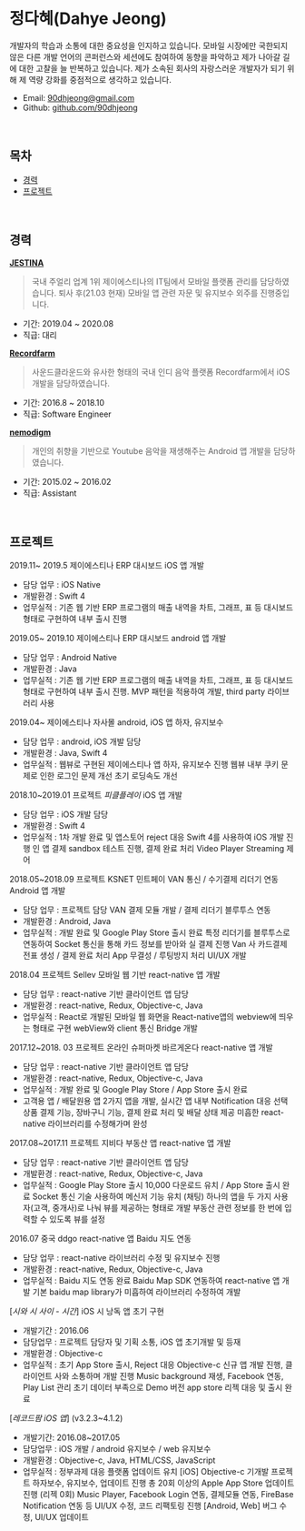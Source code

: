 정다혜(Dahye Jeong)
=========================

개발자의 학습과 소통에 대한 중요성을 인지하고 있습니다. 모바일 시장에만 국한되지 않은 다른 개발 언어의 콘퍼런스와 세션에도 참여하여 동향을 파악하고 제가 나아갈 길에 대한 고찰을 늘 반복하고 있습니다. 제가 소속된 회사의 자랑스러운 개발자가 되기 위해 제 역량 강화를 중점적으로 생각하고 있습니다.


* Email: [90dhjeong@gmail.com](mailto://90dhjeong@gmail.com)
* Github: [github.com/90dhjeong](https://github.com/90dhjeong)

<br/>


## 목차
* [경력](#경력)
* [프로젝트](#프로젝트)

<br/>

## 경력


[**JESTINA**](https://www.jestina.co.kr/)
> 국내 주얼리 업계 1위 제이에스티나의 IT팀에서 모바일 플랫폼 관리를 담당하였습니다.
> 퇴사 후(21.03 현재) 모바일 앱 관련 자문 및 유지보수 외주를 진행중입니다.

* 기간: 2019.04 ~ 2020.08 
* 직급: 대리

[**Recordfarm**](https://ko.wikipedia.org/wiki/%EB%A0%88%EC%BD%94%EB%93%9C%ED%8C%9C)
> 사운드클라운드와 유사한 형태의 국내 인디 음악 플랫폼 Recordfarm에서 iOS 개발을 담당하였습니다.

* 기간: 2016.8 ~ 2018.10
* 직급: Software Engineer

[**nemodigm**](http://www.nemodigm.com/home/index.php?pid=kr)
> 개인의 취향을 기반으로 Youtube 음악을 재생해주는 Android 앱 개발을 담당하였습니다.

* 기간: 2015.02 ~ 2016.02
* 직급: Assistant

<br/>

## 프로젝트

2019.11~ 2019.5 제이에스티나 ERP 대시보드 iOS 앱 개발
* 담당 업무 : iOS Native
* 개발환경 : Swift 4
* 업무실적 : 기존 웹 기반 ERP 프로그램의 매출 내역을 차트, 그래프, 표 등 대시보드 형태로 구현하여 내부 출시 진행

2019.05~ 2019.10 제이에스티나 ERP 대시보드 android 앱 개발
* 담당 업무 : Android Native
* 개발환경 : Java
* 업무실적 : 기존 웹 기반 ERP 프로그램의 매출 내역을 차트, 그래프, 표 등 대시보드 형태로 구현하여 내부 출시 진행.
MVP 패턴을 적용하여 개발, third party 라이브러리 사용

2019.04~ 제이에스티나 자사몰 android, iOS 앱 하자, 유지보수
* 담당 업무 : android, iOS 개발 담당
* 개발환경 : Java, Swift 4
* 업무실적 : 웹뷰로 구현된 제이에스티나 앱 하자, 유지보수 진행
웹뷰 내부 쿠키 문제로 인한 로그인 문제 개선
초기 로딩속도 개선

2018.10~2019.01 프로젝트 *피클플레이* iOS 앱 개발
* 담당 업무 : iOS 개발 담당
* 개발환경 : Swift 4
* 업무실적 : 1차 개발 완료 및 앱스토어 reject 대응
Swift 4를 사용하여 iOS 개발 진행
인 앱 결제 sandbox 테스트 진행, 결제 완료 처리
Video Player Streaming 제어

2018.05~2018.09 프로젝트 KSNET 민트페이 VAN 통신 / 수기결제 리더기 연동 Android 앱 개발
* 담당 업무 : 프로젝트 담당 VAN 결제 모듈 개발 / 결제 리더기 블루투스 연동
* 개발환경 : Android, Java
* 업무실적 : 개발 완료 및 Google Play Store 출시 완료
특정 리더기를 블루투스로 연동하여 Socket 통신을 통해 카드 정보를 받아와 실 결제 진행
Van 사 카드결제 전표 생성 / 결제 완료 처리
App 무결성 / 루팅방지 처리
UI/UX 개발

2018.04 프로젝트 Sellev 모바일 웹 기반 react-native 앱 개발
* 담당 업무 : react-native 기반 클라이언트 앱 담당
* 개발환경 : react-native, Redux, Objective-c, Java
* 업무실적 : React로 개발된 모바일 웹 화면을 React-native앱의 webview에 띄우는 형태로 구현
webView와 client 통신 Bridge 개발

2017.12~2018. 03 프로젝트 온라인 슈퍼마켓 바르게온다 react-native 앱 개발
* 담당 업무 : react-native 기반 클라이언트 앱 담당
* 개발환경 : react-native, Redux, Objective-c, Java
* 업무실적 : 개발 완료 및 Google Play Store / App Store 출시 완료
* 고객용 앱 / 배달원용 앱 2가지 앱을 개발, 실시간 앱 내부 Notification 대응
선택 상품 결제 기능, 장바구니 기능, 결제 완료 처리 및 배달 상태 제공
미흡한 react-native 라이브러리를 수정해가며 완성

2017.08~2017.11 프로젝트 지비다 부동산 앱 react-native 앱 개발
* 담당 업무 : react-native 기반 클라이언트 앱 담당
* 개발환경 : react-native, Redux, Objective-c, Java
* 업무실적 : Google Play Store 출시 10,000 다운로드 유치 / App Store 출시 완료
Socket 통신 기술 사용하여 메신저 기능 유치 (채팅)
하나의 앱을 두 가지 사용자(고객, 중개사)로 나눠 뷰를 제공하는 형태로 개발
부동산 관련 정보를 한 번에 입력할 수 있도록 뷰를 설정

2016.07 중국 ddgo react-native 앱 Baidu 지도 연동
* 담당 업무 : react-native 라이브러리 수정 및 유지보수 진행
* 개발환경 : react-native, Redux, Objective-c, Java
* 업무실적 : Baidu 지도 연동 완료
Baidu Map SDK 연동하여 react-native 앱 개발
기본 baidu map library가 미흡하여 라이브러리 수정하여 개발

[*시와 시 사이 - 시간*]  iOS 시 낭독 앱 초기 구현
* 개발기간 : 2016.06
* 담당업무 : 프로젝트 담당자 및 기획 소통, iOS 앱 초기개발 및 등재
* 개발환경 : Objective-c
* 업무실적 : 초기 App Store 출시, Reject 대응
Objective-c 신규 앱 개발 진행, 클라이언트 사와 소통하며 개발 진행
Music background 재생, Facebook 연동, Play List 관리
초기 데이터 부족으로 Demo 버전 app store 리젝 대응 및 출시 완료

[*레코드팜 iOS 앱*]  (v3.2.3~4.1.2)
* 개발기간: 2016.08~2017.05 
* 담당업무 : iOS 개발 / android 유지보수 / web 유지보수
* 개발환경 : Objective-c, Java, HTML/CSS, JavaScript
* 업무실적 : 정부과제 대응 플랫폼 업데이트 유치
[iOS]
Objective-c 기개발 프로젝트 하자보수, 유지보수, 업데이트 진행
총 20회 이상의 Apple App Store 업데이트 진행 (리젝 0회)
Music Player, Facebook Login 연동, 결제모듈 연동, FireBase Notification 연동 등
UI/UX 수정, 코드 리팩토링 진행
[Android, Web]
버그 수정, UI/UX 업데이트

